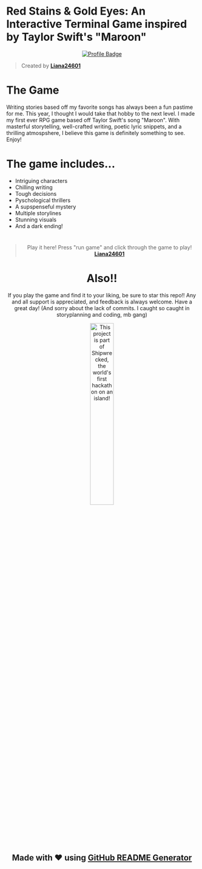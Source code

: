 # Red Stains & Gold Eyes: An Interactive Terminal Game inspired by Taylor Swift's "Maroon"

<div align="center">

[![Profile Badge](https://img.shields.io/badge/Profile-Liana24601-blue?style=for-the-badge&logo=github)](https://github.com/Liana24601)

</div>

> Created by **[Liana24601](https://github.com/Liana24601)**

#

# The Game

Writing stories based off my favorite songs has always been a fun pastime for me. This year, I thought I would take that hobby to the next level. I made my first ever RPG game based off Taylor Swift's song "Maroon". With masterful storytelling, well-crafted writing, poetic lyric snippets, and a thrilling atmospshere, I believe this game is definitely something to see. Enjoy!

#

# The game includes...

- Intriguing characters
- Chilling writing
- Tough decisions
- Pyschological thrillers
- A supspenseful mystery
- Multiple storylines
- Stunning visuals
- And a dark ending!

<div align="center">

#

> Play it here! Press "run game" and click through the game to play! **[Liana24601](https://lianadothallik.itch.io/red-stains-gold-eyes)**

# Also!!

If you play the game and find it to your liking, be sure to star this repo!! Any and all support is appreciated, and feedback is always welcome. Have a great day!
(And sorry about the lack of commits. I caught so caught in storyplanning and coding, mb gang)

<div align="center">
  <a href="https://shipwrecked.hackclub.com/?t=ghrm" target="_blank">
    <img src="https://hc-cdn.hel1.your-objectstorage.com/s/v3/739361f1d440b17fc9e2f74e49fc185d86cbec14_badge.png" 
         alt="This project is part of Shipwrecked, the world's first hackathon on an island!" 
         style="width: 35%;">
  </a>
</div>

## Made with ❤️ using [GitHub README Generator](https://github.com/username/readme-generator)


</div>
